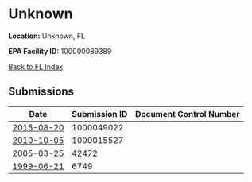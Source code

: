 # Unknown

**Location:** Unknown, FL

**EPA Facility ID:** 100000089389

[Back to FL Index](../../index.md)

## Submissions

| Date | Submission ID | Document Control Number |
|------|--------------|-------------------------|
| [2015-08-20](submissions/1000049022.md) | 1000049022 |  |
| [2010-10-05](submissions/1000015527.md) | 1000015527 |  |
| [2005-03-25](submissions/42472.md) | 42472 |  |
| [1999-06-21](submissions/6749.md) | 6749 |  |
